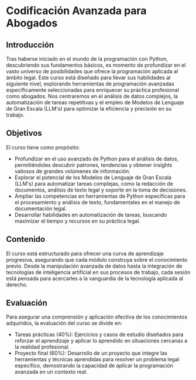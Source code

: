 # Codificación Avanzada para Abogados

## Introducción

Tras haberse iniciado en el mundo de la programación con Python, descubriendo sus fundamentos básicos, es momento de profundizar en el vasto universo de posibilidades que ofrece la programación aplicada al ámbito legal. Este curso está diseñado para llevar sus habilidades al siguiente nivel, explorando herramientas de programación avanzadas específicamente seleccionadas para enriquecer su práctica profesional como abogados. Nos centraremos en el análisis de datos complejos, la automatización de tareas repetitivas y el empleo de Modelos de Lenguaje de Gran Escala (LLM's) para optimizar la eficiencia y precisión en su trabajo.

## Objetivos

El curso tiene como propósito:

- Profundizar en el uso avanzado de Python para el análisis de datos, permitiéndoles descubrir patrones, tendencias y obtener insights valiosos de grandes volúmenes de información.
- Explorar el potencial de los Modelos de Lenguaje de Gran Escala (LLM's) para automatizar tareas complejas, como la redacción de documentos, análisis de texto legal y soporte en la toma de decisiones.
- Ampliar las competencias en herramientas de Python específicas para el procesamiento y análisis de texto, fundamentales en el manejo de documentación legal.
- Desarrollar habilidades en automatización de tareas, buscando maximizar el tiempo y recursos en su práctica legal.

## Contenido

El curso está estructurado para ofrecer una curva de aprendizaje progresiva, asegurando que cada módulo construya sobre el conocimiento previo. Desde la manipulación avanzada de datos hasta la integración de tecnologías de inteligencia artificial en sus procesos de trabajo, cada sesión está pensada para acercarles a la vanguardia de la tecnología aplicada al derecho.

## Evaluación

Para asegurar una comprensión y aplicación efectiva de los conocimientos adquiridos, la evaluación del curso se divide en:

- Tareas prácticas (40%): Ejercicios y casos de estudio diseñados para reforzar el aprendizaje y aplicar lo aprendido en situaciones cercanas a la realidad profesional.
- Proyecto final (60%): Desarrollo de un proyecto que integre las herramientas y técnicas aprendidas para resolver un problema legal específico, demostrando la capacidad de aplicar la programación avanzada en un contexto real.
